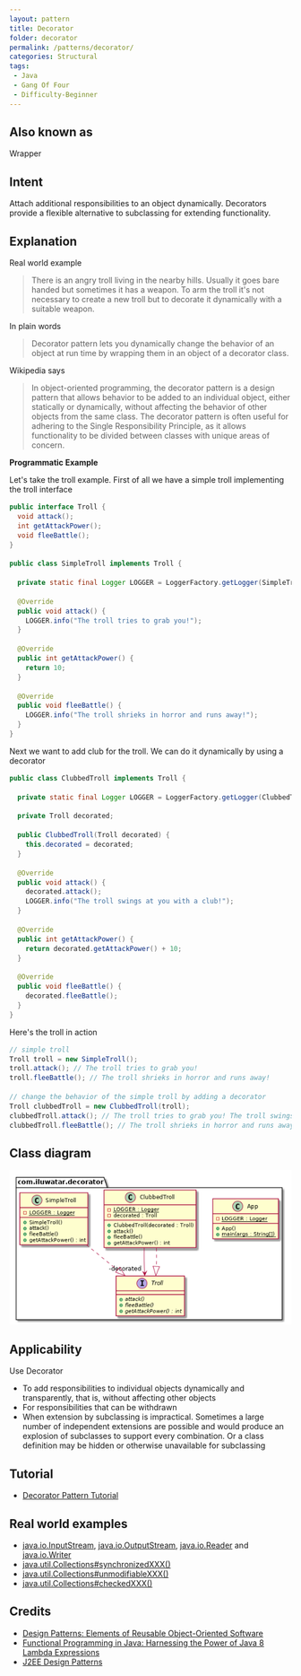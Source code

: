 ```yaml
---
layout: pattern
title: Decorator
folder: decorator
permalink: /patterns/decorator/
categories: Structural
tags:
 - Java
 - Gang Of Four
 - Difficulty-Beginner
---
```


## Also known as
Wrapper

## Intent
Attach additional responsibilities to an object dynamically.
Decorators provide a flexible alternative to subclassing for extending
functionality.

## Explanation

Real world example

> There is an angry troll living in the nearby hills. Usually it goes bare handed but sometimes it has a weapon. To arm the troll it's not necessary to create a new troll but to decorate it dynamically with a suitable weapon.

In plain words

> Decorator pattern lets you dynamically change the behavior of an object at run time by wrapping them in an object of a decorator class.

Wikipedia says

> In object-oriented programming, the decorator pattern is a design pattern that allows behavior to be added to an individual object, either statically or dynamically, without affecting the behavior of other objects from the same class. The decorator pattern is often useful for adhering to the Single Responsibility Principle, as it allows functionality to be divided between classes with unique areas of concern.

**Programmatic Example**

Let's take the troll example. First of all we have a simple troll implementing the troll interface

```java
public interface Troll {
  void attack();
  int getAttackPower();
  void fleeBattle();
}

public class SimpleTroll implements Troll {

  private static final Logger LOGGER = LoggerFactory.getLogger(SimpleTroll.class);

  @Override
  public void attack() {
    LOGGER.info("The troll tries to grab you!");
  }

  @Override
  public int getAttackPower() {
    return 10;
  }

  @Override
  public void fleeBattle() {
    LOGGER.info("The troll shrieks in horror and runs away!");
  }
}
```

Next we want to add club for the troll. We can do it dynamically by using a decorator

```java
public class ClubbedTroll implements Troll {

  private static final Logger LOGGER = LoggerFactory.getLogger(ClubbedTroll.class);

  private Troll decorated;

  public ClubbedTroll(Troll decorated) {
    this.decorated = decorated;
  }

  @Override
  public void attack() {
    decorated.attack();
    LOGGER.info("The troll swings at you with a club!");
  }

  @Override
  public int getAttackPower() {
    return decorated.getAttackPower() + 10;
  }

  @Override
  public void fleeBattle() {
    decorated.fleeBattle();
  }
}
```

Here's the troll in action

```java
// simple troll
Troll troll = new SimpleTroll();
troll.attack(); // The troll tries to grab you!
troll.fleeBattle(); // The troll shrieks in horror and runs away!

// change the behavior of the simple troll by adding a decorator
Troll clubbedTroll = new ClubbedTroll(troll);
clubbedTroll.attack(); // The troll tries to grab you! The troll swings at you with a club!
clubbedTroll.fleeBattle(); // The troll shrieks in horror and runs away!
```

## Class diagram
![alt text](./etc/decorator.urm.png "Decorator pattern class diagram")

## Applicability
Use Decorator

* To add responsibilities to individual objects dynamically and transparently, that is, without affecting other objects
* For responsibilities that can be withdrawn
* When extension by subclassing is impractical. Sometimes a large number of independent extensions are possible and would produce an explosion of subclasses to support every combination. Or a class definition may be hidden or otherwise unavailable for subclassing

## Tutorial
* [Decorator Pattern Tutorial](https://www.journaldev.com/1540/decorator-design-pattern-in-java-example)

## Real world examples
 * [java.io.InputStream](http://docs.oracle.com/javase/8/docs/api/java/io/InputStream.html), [java.io.OutputStream](http://docs.oracle.com/javase/8/docs/api/java/io/OutputStream.html),
 [java.io.Reader](http://docs.oracle.com/javase/8/docs/api/java/io/Reader.html) and [java.io.Writer](http://docs.oracle.com/javase/8/docs/api/java/io/Writer.html)
 * [java.util.Collections#synchronizedXXX()](http://docs.oracle.com/javase/8/docs/api/java/util/Collections.html#synchronizedCollection-java.util.Collection-)
 * [java.util.Collections#unmodifiableXXX()](http://docs.oracle.com/javase/8/docs/api/java/util/Collections.html#unmodifiableCollection-java.util.Collection-)
 * [java.util.Collections#checkedXXX()](http://docs.oracle.com/javase/8/docs/api/java/util/Collections.html#checkedCollection-java.util.Collection-java.lang.Class-)


## Credits

* [Design Patterns: Elements of Reusable Object-Oriented Software](http://www.amazon.com/Design-Patterns-Elements-Reusable-Object-Oriented/dp/0201633612)
* [Functional Programming in Java: Harnessing the Power of Java 8 Lambda Expressions](http://www.amazon.com/Functional-Programming-Java-Harnessing-Expressions/dp/1937785467/ref=sr_1_1)
* [J2EE Design Patterns](http://www.amazon.com/J2EE-Design-Patterns-William-Crawford/dp/0596004273/ref=sr_1_2)
